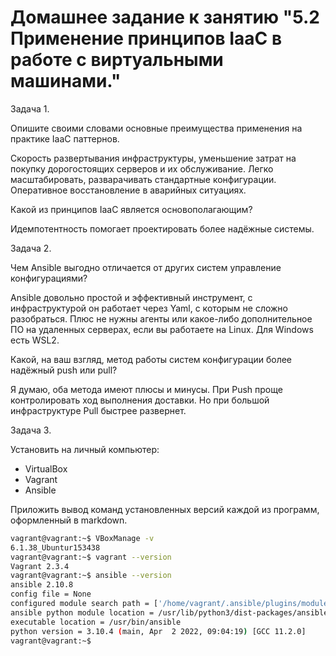 # Домашнее задание к занятию "5.2 Применение принципов IaaC в работе с виртуальными машинами."  

Задача 1.

Опишите своими словами основные преимущества применения на практике IaaC паттернов.  

Скорость развертывания инфраструктуры, уменьшение затрат на покупку дорогостоящих серверов и их обслуживание. Легко масштабировать, разварачивать стандартные конфигурации. Оперативное восстановление в аварийных ситуациях.

Какой из принципов IaaC является основополагающим?

Идемпотентность помогает проектировать более надёжные системы.

Задача 2.

Чем Ansible выгодно отличается от других систем управление конфигурациями?

Ansible довольно простой и эффективный инструмент, с инфраструктурой он работает через Yaml, с которым не сложно разобраться. Плюс не нужны агенты или какое-либо дополнительное ПО на удаленных серверах, если вы работаете на Linux. Для Windows есть WSL2.  

Какой, на ваш взгляд, метод работы систем конфигурации более надёжный push или pull?  

Я думаю, оба метода имеют плюсы и минусы. При Push проще контролировать ход выполнения доставки. Но при большой инфраструктуре Pull быстрее развернет.  

Задача 3.

Установить на личный компьютер:  

- VirtualBox
- Vagrant
- Ansible

Приложить вывод команд установленных версий каждой из программ, оформленный в markdown.  

```bash
vagrant@vagrant:~$ VBoxManage -v
6.1.38_Ubuntur153438
vagrant@vagrant:~$ vagrant --version
Vagrant 2.3.4
vagrant@vagrant:~$ ansible --version
ansible 2.10.8
config file = None
configured module search path = ['/home/vagrant/.ansible/plugins/modules', '/usr/share/ansible/plugins/modules']
ansible python module location = /usr/lib/python3/dist-packages/ansible
executable location = /usr/bin/ansible
python version = 3.10.4 (main, Apr  2 2022, 09:04:19) [GCC 11.2.0]
vagrant@vagrant:~$ 
```

